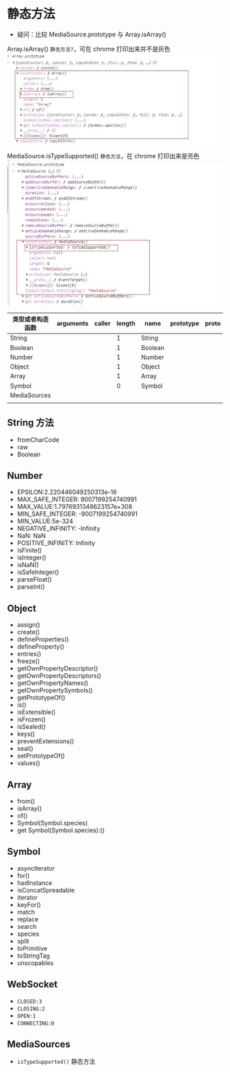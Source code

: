 # 静态方法

- 疑问：比较 MediaSource.prototype 与 Array.isArray()

Array.isArray() `静态方法?`，可在 chrome 打印出来并不是灰色
![Array.isArray()](/images/isArray.jpg)

MediaSource.isTypeSupported() `静态方法`，在 chrome 打印出来是亮色
![MediaSource.isTypeSupported](/images/isTypeSupported.jpg)

| 类型或者构造函数 | arguments | caller | length | name    | prototype | **proto** | [[Scopes]] |
| ---------------- | --------- | ------ | ------ | ------- | --------- | --------- | ---------- |
| String           |           |        | 1      | String  |           |           |            |
| Boolean          |           |        | 1      | Boolean |           |           |            |
| Number           |           |        | 1      | Number  |           |           |            |
| Object           |           |        | 1      | Object  |           |           |            |
| Array            |           |        | 1      | Array   |           |           |            |
| Symbol           |           |        | 0      | Symbol  |           |           |            |
| MediaSources     |           |        |        |         |           |           |            |
|                  |           |        |        |         |           |           |

## String 方法

- fromCharCode
- raw
- Boolean

## Number

- EPSILON:2.220446049250313e-16
- MAX_SAFE_INTEGER: 9007199254740991
- MAX_VALUE:1.7976931348623157e+308
- MIN_SAFE_INTEGER: -9007199254740991
- MIN_VALUE:5e-324
- NEGATIVE_INFINITY: -Infinity
- NaN: NaN
- POSITIVE_INFINITY: Infinity
- isFinite()
- isInteger()
- isNaN()
- isSafeInteger()
- parseFloat()
- parseInt()

## Object

- assign()
- create()
- defineProperties()
- defineProperty()
- entries()
- freeze()
- getOwnPropertyDescriptor()
- getOwnPropertyDescriptors()
- getOwnPropertyNames()
- getOwnPropertySymbols()
- getPrototypeOf()
- is()
- isExtensible()
- isFrozen()
- isSealed()
- keys()
- preventExtensions()
- seal()
- setPrototypeOf()
- values()

## Array

- from()
- isArray()
- of()
- Symbol(Symbol.species)
- get Symbol(Symbol.species):()

## Symbol

- asyncIterator
- for()
- hadInstance
- isConcatSpreadable
- iterator
- keyFor()
- match
- replace
- search
- species
- split
- toPrimitive
- toStringTag
- unscopables

## WebSocket

- `CLOSED:3`
- `CLOSING:2`
- `OPEN:1`
- `CONNECTING:0`

## MediaSources

- `isTypeSupported()` 静态方法
